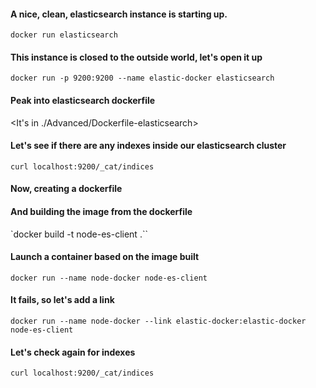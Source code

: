 #### A nice, clean, elasticsearch instance is starting up.
`docker run elasticsearch`

#### This instance is closed to the outside world, let's open it up
`docker run -p 9200:9200 --name elastic-docker elasticsearch`

#### Peak into elasticsearch dockerfile
<It's in ./Advanced/Dockerfile-elasticsearch>

#### Let's see if there are any indexes inside our elasticsearch cluster
`curl localhost:9200/_cat/indices`

#### Now, creating a dockerfile
<Use dockerfile in repo as template>

#### And building the image from the dockerfile
`docker build -t node-es-client .``

#### Launch a container based on the image built
`docker run --name node-docker node-es-client`

#### It fails, so let's add a link
`docker run --name node-docker --link elastic-docker:elastic-docker node-es-client`

#### Let's check again for indexes
`curl localhost:9200/_cat/indices`
